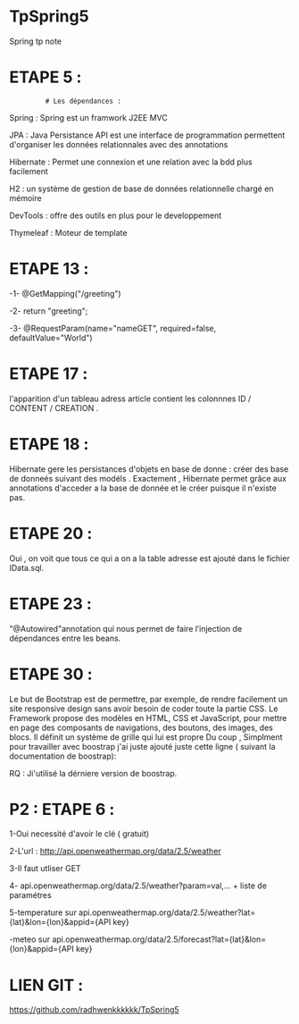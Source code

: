 # TpSpring5
 Spring tp note


# ETAPE 5 :
             # Les dépendances :



Spring : Spring est un framwork J2EE MVC

JPA : Java Persistance API est une interface de programmation permettent d'organiser les données relationnales avec des annotations

Hibernate : Permet une connexion et une relation avec la bdd plus facilement

H2 : un système de gestion de base de données relationnelle chargé en mémoire

DevTools : offre des outils en plus pour le developpement

Thymeleaf : Moteur de template

# ETAPE 13 :

-1- @GetMapping("/greeting")

-2- return "greeting";

-3- @RequestParam(name="nameGET", required=false, defaultValue="World")

# ETAPE 17 :

l'apparition d'un tableau adress article contient les colonnnes ID / CONTENT / CREATION .


# ETAPE 18 :

Hibernate gere les persistances d'objets en base de donne : créer des base de donneés suivant des modéls .
Exactement , Hibernate permet grâce aux annotations d'acceder a la base de donnée et le créer puisque il n'existe pas.

# ETAPE 20 :

Oui , on voit que tous ce qui a on a la table adresse est ajouté dans le fichier IData.sql.

# ETAPE 23 :

"@Autowired"annotation qui nous permet de faire l’injection de dépendances entre les beans.

# ETAPE 30 :
Le but de Bootstrap est de permettre, par exemple, de rendre facilement un site responsive design sans avoir besoin de coder toute la partie CSS.
Le Framework propose des modèles en HTML, CSS et JavaScript, pour mettre en page des composants de navigations, des boutons, des images, des blocs. Il définit un système de grille qui lui est propre
Du coup , Simplment pour travailler avec boostrap j'ai juste ajouté juste cette ligne ( suivant la documentation de boostrap):

<link href="https://cdn.jsdelivr.net/npm/bootstrap@5.0.0-beta1/dist/css/bootstrap.min.css" rel="stylesheet" integrity="sha384-giJF6kkoqNQ00vy+HMDP7azOuL0xtbfIcaT9wjKHr8RbDVddVHyTfAAsrekwKmP1" crossorigin="anonymous">

RQ : Ji'utilisé la dérniere version de boostrap.


# P2 : ETAPE 6 :

1-Oui  necessité  d'avoir le clé ( gratuit) 


2-L'url :  http://api.openweathermap.org/data/2.5/weather


3-Il faut utliser GET


4- api.openweathermap.org/data/2.5/weather?param=val,... + liste de paramétres


5-temperature sur api.openweathermap.org/data/2.5/weather?lat={lat}&lon={lon}&appid={API key}

 -meteo sur api.openweathermap.org/data/2.5/forecast?lat={lat}&lon={lon}&appid={API key}

# LIEN GIT :

https://github.com/radhwenkkkkkk/TpSpring5


